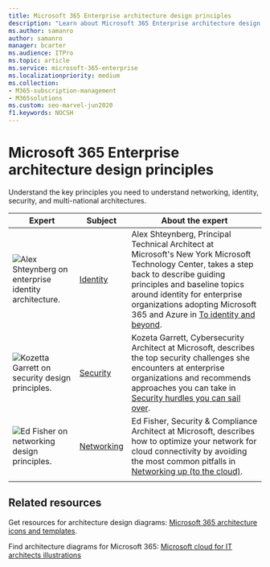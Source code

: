 ```yaml
---
title: Microsoft 365 Enterprise architecture design principles
description: "Learn about Microsoft 365 Enterprise architecture design principles from experts in identity, cybersecurity, and networking."
ms.author: samanro
author: samanro
manager: bcarter
ms.audience: ITPro
ms.topic: article
ms.service: microsoft-365-enterprise
ms.localizationpriority: medium
ms.collection: 
- M365-subscription-management
- M365solutions
ms.custom: seo-marvel-jun2020
f1.keywords: NOCSH
---
```


# Microsoft 365 Enterprise architecture design principles

Understand the key principles you need to understand networking, identity, security, and multi-national architectures.

| Expert | Subject | About the expert |
|---------|---------|---------|
|![Alex Shteynberg on enterprise identity architecture.](../media/solutions-architecture-center/identity-and-beyond-alex-shteynberg.jpg)   |    [Identity](identity-design-principles.md)     | Alex Shteynberg, Principal Technical Architect at Microsoft's New York Microsoft Technology Center, takes a step back to describe guiding principles and baseline topics around identity for enterprise organizations adopting Microsoft 365 and Azure in [To identity and beyond](identity-design-principles.md). |
| ![Kozetta Garrett on security design principles.](../media/solutions-architecture-center/kozeta-garrett-security.jpg)   |     [Security](security-design-principles.md)    |  Kozeta Garrett, Cybersecurity Architect at Microsoft, describes the top security challenges she encounters at enterprise organizations and recommends approaches you can take in [Security hurdles you can sail over](security-design-principles.md).  |
| ![Ed Fisher on networking design principles.](../media/solutions-architecture-center/ed-fisher-networking.jpg)    |       [Networking](networking-design-principles.md)  |   Ed Fisher, Security & Compliance Architect at Microsoft, describes how to optimize your network for cloud connectivity by avoiding the most common pitfalls in [Networking up (to the cloud)](networking-design-principles.md).       |
|    |         |         |

## Related resources

Get resources for architecture design diagrams: [Microsoft 365 architecture icons and templates](architecture-icons-templates.md).

Find architecture diagrams for Microsoft 365: [Microsoft cloud for IT architects illustrations](cloud-architecture-models.md)
